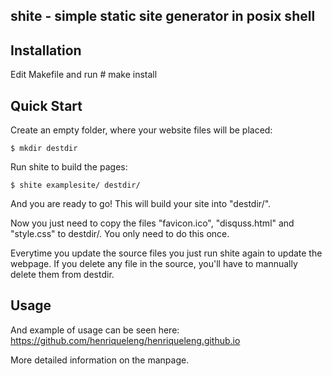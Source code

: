 shite - simple static site generator in posix shell
---------------------------------------------------

Installation
------------

Edit Makefile and run
    # make install

Quick Start
-----------

Create an empty folder, where your website files will be placed:

``` $ mkdir destdir ```

Run shite to build the pages:  

``` $ shite examplesite/ destdir/ ```

And you are ready to go! This will build your site into "destdir/".





Now you just need to copy the files "favicon.ico",
"disquss.html" and "style.css" to destdir/. You only need to do this once. 

Everytime you update the source files you just run shite again to update 
the webpage. If you delete any file in the source, you'll have to mannually 
delete them from destdir.


Usage
-----

And example of usage can be seen here: https://github.com/henriqueleng/henriqueleng.github.io

More detailed information on the manpage.
